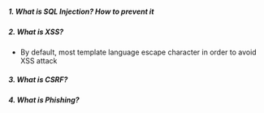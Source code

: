 ##### 1. What is SQL Injection? How to prevent it



##### 2. What is XSS?

* By default, most template language escape character in order to avoid XSS attack

##### 3. What is CSRF?


##### 4. What is Phishing?
